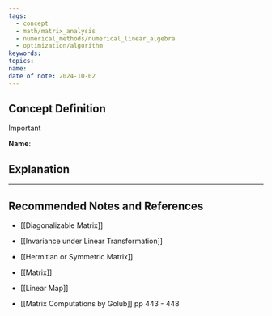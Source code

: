 ```yaml
---
tags:
  - concept
  - math/matrix_analysis
  - numerical_methods/numerical_linear_algebra
  - optimization/algorithm
keywords: 
topics: 
name: 
date of note: 2024-10-02
---
```


## Concept Definition

>[!important]
>**Name**: 



## Explanation





-----------
##  Recommended Notes and References


- [[Diagonalizable Matrix]]
- [[Invariance under Linear Transformation]]


- [[Hermitian or Symmetric Matrix]]
- [[Matrix]]
- [[Linear Map]]

- [[Matrix Computations by Golub]] pp 443 - 448